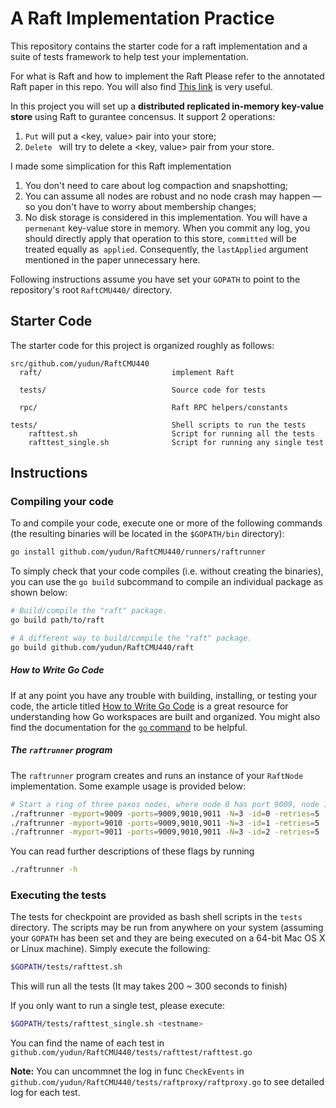 
A Raft Implementation Practice
==

This repository contains the starter code for a raft implementation and a suite of tests framework to help test your implementation. 

For what is Raft and how to implement the Raft Please refer to the annotated Raft paper in this repo. 
You will also find  [This link](https://raft.github.io/) is very useful.

In this project you will set up a **distributed replicated in-memory key-value store** using Raft to gurantee concensus. It support 2 operations:

1. `Put` will put a \<key, value\> pair into your store;
2. `Delete ` will try to delete a \<key, value\> pair from your store.



I made some simplication for this Raft implementation

1. You don't need to care about log compaction and snapshotting;
2. You can assume all nodes are robust and no node crash may happen — so you don't have to worry about membership changes;
3. No disk storage is considered in this implementation. You will have a `permenant` key-value store in memory. When you commit any log, you should directly apply that operation to this store, `committed` will be treated equally as` applied`. Consequently, the `lastApplied` argument mentioned in the paper unnecessary here.



Following instructions assume you have set your `GOPATH` to point to the repository's
root `RaftCMU440/` directory.

## Starter Code

The starter code for this project is organized roughly as follows:

```
src/github.com/yudun/RaftCMU440     
  raft/								implement Raft
  
  tests/							Source code for tests
  
  rpc/								Raft RPC helpers/constants
    
tests/                             	Shell scripts to run the tests
    rafttest.sh						Script for running all the tests
    rafttest_single.sh				Script for running any single test
```

## Instructions

### Compiling your code

To and compile your code, execute one or more of the following commands (the
resulting binaries will be located in the `$GOPATH/bin` directory):

```bash
go install github.com/yudun/RaftCMU440/runners/raftrunner
```

To simply check that your code compiles (i.e. without creating the binaries),
you can use the `go build` subcommand to compile an individual package as shown below:

```bash
# Build/compile the "raft" package.
go build path/to/raft

# A different way to build/compile the "raft" package.
go build github.com/yudun/RaftCMU440/raft
```

##### How to Write Go Code

If at any point you have any trouble with building, installing, or testing your code, the article
titled [How to Write Go Code](http://golang.org/doc/code.html) is a great resource for understanding
how Go workspaces are built and organized. You might also find the documentation for the
[`go` command](http://golang.org/cmd/go/) to be helpful. 



##### The `raftrunner` program

The `raftrunner` program creates and runs an instance of your
`RaftNode` implementation. Some example usage is provided below:

```bash
# Start a ring of three paxos nodes, where node 0 has port 9009, node 1 has port 9010, and so on.
./raftrunner -myport=9009 -ports=9009,9010,9011 -N=3 -id=0 -retries=5
./raftrunner -myport=9010 -ports=9009,9010,9011 -N=3 -id=1 -retries=5
./raftrunner -myport=9011 -ports=9009,9010,9011 -N=3 -id=2 -retries=5
```

You can read further descriptions of these flags by running 
```bash
./raftrunner -h
```

### Executing the tests

The tests for checkpoint are provided as bash shell scripts in the `tests` directory.
The scripts may be run from anywhere on your system (assuming your `GOPATH` has been set and
they are being executed on a 64-bit Mac OS X or Linux machine). Simply execute the following:

```bash
$GOPATH/tests/rafttest.sh
```

This will run all the tests (It may takes 200 ~ 300 seconds to finish)

If you only want to run a single test, please execute:

```bash
$GOPATH/tests/rafttest_single.sh <testname>
```

You can find the name of each test in  `github.com/yudun/RaftCMU440/tests/rafttest/rafttest.go` 

**Note:** You can uncommnet the log in func `CheckEvents` in `github.com/yudun/RaftCMU440/tests/raftproxy/raftproxy.go`  to see detailed log for each test.

